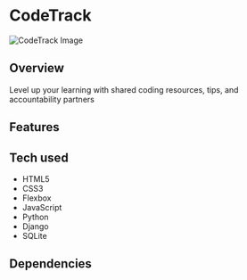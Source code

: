 # CodeTrack
![CodeTrack Image](https://i.postimg.cc/wMBT84L1/Code-Track-Logo-Bckg.png)
## Overview
Level up your learning with shared coding resources, tips, and accountability partners
## Features
## Tech used
* HTML5 
* CSS3 
* Flexbox 
* JavaScript
* Python
* Django
* SQLite
## Dependencies
